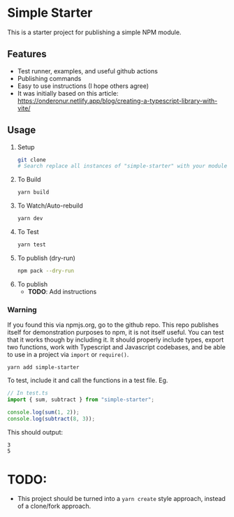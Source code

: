 # Simple Starter

This is a starter project for publishing a simple NPM module.

## Features

- Test runner, examples, and useful github actions
- Publishing commands
- Easy to use instructions (I hope others agree)
- It was initially based on this article: https://onderonur.netlify.app/blog/creating-a-typescript-library-with-vite/

## Usage

1. Setup
   ```bash
   git clone
   # Search replace all instances of "simple-starter" with your module project name.
   ```
1. To Build
   ```bash
   yarn build
   ```
1. To Watch/Auto-rebuild
   ```bash
   yarn dev
   ```
1. To Test
   ```bash
   yarn test
   ```
1. To publish (dry-run)
   ```bash
   npm pack --dry-run
   ```
1. To publish
   - **TODO**: Add instructions

### Warning

If you found this via npmjs.org, go to the github repo. This repo publishes itself for demonstration purposes to npm, it is not itself useful. You can test that it works though by including it. It should properly include types, export two functions, work with Typescript and Javascript codebases, and be able to use in a project via `import` or `require()`.

```
yarn add simple-starter
```

To test, include it and call the functions in a test file. Eg.

```js
// In test.ts
import { sum, subtract } from "simple-starter";

console.log(sum(1, 2));
console.log(subtract(8, 3));
```

This should output:

```bash
3
5
```

# TODO:

- This project should be turned into a `yarn create` style approach, instead of a clone/fork approach.

